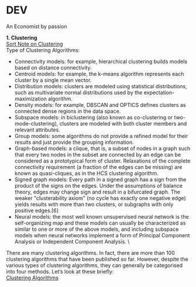 # DEV
An Economist by passion 

**1. Clustering** \
[Sort Note on Clustering](https://en.wikipedia.org/wiki/Cluster_analysis) \
Type of Clustering Algorithms:
- Connectivity models: for example, hierarchical clustering builds models based on distance connectivity.
- Centroid models: for example, the k-means algorithm represents each cluster by a single mean vector.
- Distribution models: clusters are modeled using statistical distributions, such as multivariate normal distributions used by the expectation-maximization algorithm.
- Density models: for example, DBSCAN and OPTICS defines clusters as connected dense regions in the data space.
- Subspace models: in biclustering (also known as co-clustering or two-mode-clustering), clusters are modeled with both cluster members and relevant attributes.
- Group models: some algorithms do not provide a refined model for their results and just provide the grouping information.
- Graph-based models: a clique, that is, a subset of nodes in a graph such that every two nodes in the subset are connected by an edge can be considered as a prototypical form of cluster. Relaxations of the complete connectivity requirement (a fraction of the edges can be missing) are known as quasi-cliques, as in the HCS clustering algorithm.
- Signed graph models: Every path in a signed graph has a sign from the product of the signs on the edges. Under the assumptions of balance theory, edges may change sign and result in a bifurcated graph. The weaker "clusterability axiom" (no cycle has exactly one negative edge) yields results with more than two clusters, or subgraphs with only positive edges.[6]
- Neural models: the most well known unsupervised neural network is the self-organizing map and these models can usually be characterized as similar to one or more of the above models, and including subspace models when neural networks implement a form of Principal Component Analysis or Independent Component Analysis. \
  
There are many clustering algorithms. In fact, there are more than 100 clustering algorithms that have been published so far. However, despite the various types of clustering algorithms, they can generally be categorised into four methods. Let’s look at these briefly: \
[Clustering Algorithms](https://www.advancinganalytics.co.uk/blog/2022/6/13/10-incredibly-useful-clustering-algorithms-you-need-to-know#:~:text=Example%20of%20distribution%2Dbased%20clustering.&text=2.,is%20the%20K%2Dmeans%20algorithm.)
